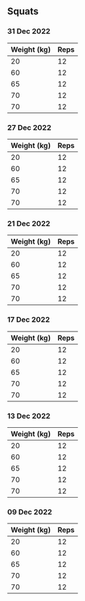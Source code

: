 ## Squats

### 31 Dec 2022

| Weight (kg) | Reps |
| ----------- | ---- |
| 20 | 12 |
| 60 | 12 |
| 65 | 12 |
| 70 | 12 |
| 70 | 12 |

### 27 Dec 2022

| Weight (kg) | Reps |
| ----------- | ---- |
| 20 | 12 |
| 60 | 12 |
| 65 | 12 |
| 70 | 12 |
| 70 | 12 |

### 21 Dec 2022

| Weight (kg) | Reps |
| ----------- | ---- |
| 20 | 12 |
| 60 | 12 |
| 65 | 12 |
| 70 | 12 |
| 70 | 12 |

### 17 Dec 2022

| Weight (kg) | Reps |
| ----------- | ---- |
| 20 | 12 |
| 60 | 12 |
| 65 | 12 |
| 70 | 12 |
| 70 | 12 |

### 13 Dec 2022

| Weight (kg) | Reps |
| ----------- | ---- |
| 20 | 12 |
| 60 | 12 |
| 65 | 12 |
| 70 | 12 |
| 70 | 12 |

### 09 Dec 2022

| Weight (kg) | Reps |
| ----------- | ---- |
| 20 | 12 |
| 60 | 12 |
| 65 | 12 |
| 70 | 12 |
| 70 | 12 |